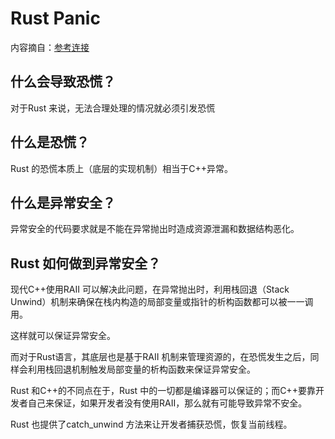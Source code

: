 # Rust Panic
内容摘自：[参考连接](https://book.51cto.com/art/201901/589901.htm)

## 什么会导致恐慌？
对于Rust 来说，无法合理处理的情况就必须引发恐慌

## 什么是恐慌？
Rust 的恐慌本质上（底层的实现机制）相当于C++异常。

## 什么是异常安全？

异常安全的代码要求就是不能在异常抛出时造成资源泄漏和数据结构恶化。

## Rust 如何做到异常安全？

现代C++使用RAII 可以解决此问题，在异常抛出时，利用栈回退（Stack Unwind）机制来确保在栈内构造的局部变量或指针的析构函数都可以被一一调用。

这样就可以保证异常安全。

而对于Rust语言，其底层也是基于RAII 机制来管理资源的，在恐慌发生之后，同样会利用栈回退机制触发局部变量的析构函数来保证异常安全。

Rust 和C++的不同点在于，Rust 中的一切都是编译器可以保证的；而C++要靠开发者自己来保证，如果开发者没有使用RAII，那么就有可能导致异常不安全。

Rust 也提供了catch_unwind 方法来让开发者捕获恐慌，恢复当前线程。